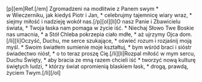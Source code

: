 [p][em]Ref.[/em] Zgromadzeni na modlitwie z Panem swym * w Wieczerniku, jak kiedyś Piotr i Jan, * celebrujmy tajemnicę wiary wraz, * siejmy miłość i nadzieję wokół nas.[/p][ol][li]O nasz Panie i Zbawicielu świata, * Twoja łaska nam pomaga w życie iść. * Niechaj Słowo Twe Boskie nas umacnia, * a Stół Chleba pokrzepia ciało mdłe, * aż ujrzymy Ojca dom.[/li][li]Oczyść, Duchu, me serce szukające, * oświeć rozum i rozjaśnij moją myśl. * Swoim światłem sumienie moje kształtuj, * bym wśród braci i sióstr świadectwo niósł, * o to teraz proszę Cię.[/li][li]Rozpal miłość w mym sercu, Duchu Święty, * aby bracia ze mną razem chcieli iść * tworzyć nową kulturę świętych ludzi, * którzy świat opromienią blaskiem łask, * drogą, prawdą, życiem Twym.[/li][/ol]